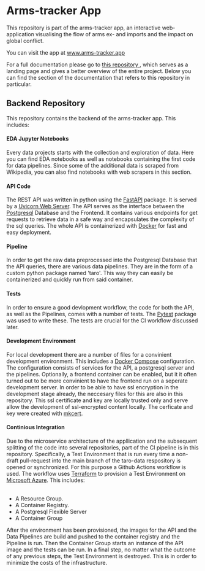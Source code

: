 <h1>Arms-tracker App</h1>

This repository is part of the arms-tracker app, an interactive web-application visualising the flow of arms ex- and imports and the impact on global conflict.

You can visit the app at <a href=https://www.arms-tracker.app>www.arms-tracker.app</a>

For a full documentation please go to <a href=https://github.com/Kafkaese/taro> this repository </a>, which serves as a landing page and gives a better overview of the entire project. Below you can find the section of the documentation that refers to this repository in particular.

<h2>Backend Repository</h2>
This repository contains the backend of the arms-tracker app. This includes:

<h4>EDA Jupyter Notebooks</h4>
Every data  projects  starts with the collection and exploration of data. Here you can find EDA notebooks as well as notebooks containing the first code for data pipelines.
Since some of the additional data is scraped from Wikipedia, you can also find notebooks with web scrapers in this section.

<h4>API Code</h4>
The REST API was written in python using the <a href=https://fastapi.tiangolo.com/>FastAPI</a> package. It is served by a <a href=https://www.uvicorn.org/>Uvicorn Web Server</a>. The API serves as the interface between the <a href=https://www.postgresql.org/>Postgresql</a> Database and the Frontend. It contains various endpoints for get requests to retrieve data in a safe way and encapsulates the complexity of the sql queries. The whole API is containerized with <a href=https://www.docker.com/>Docker</a> for fast and easy deployment.

 <h4>Pipeline</h4>
 In order to get the raw data preprocessed into the Postgresql Database that the API queries, there are various data pipelines. They are in the form of a custom python package named 'taro'. This way they can easily be containerized and quickly run from said container.

 <h4>Tests</h4>
 In order to ensure a good devlopment workflow, the code for both the API, as well as the Pipelines, comes with a number of tests. The <a href=https://docs.pytest.org/en/7.4.x/>Pytest</a> package was used to write these. The tests are crucial for the CI workflow discussed later.

 <h4>Development Environment</h4>
 For local development there are a number of files for a convinient development environment. This includes a <a href=https://docs.docker.com/compose/>Docker Compose</a> configuration. 
The configuration consists of services for the API, a postgresql server and the pipelines. Optionally, a frontend container can be enabled, but it it often turned out to be more convinient to have the frontend run on a seperate development server.
 In order to be able to have ssl encryption in the development stage already, the neccesary files for this are also in this repository. This ssl certificate and key are locally trusted only and serve allow the development of ssl-encrypted content locally. The cerficate and key were created with <a href=https://github.com/FiloSottile/mkcert>mkcert</a>.

 <h4>Continious Integration</h4>
 Due to the microservice architecture of the appllication and the subsequent splitting of the code into several repositories, part of the CI pipeline is in this repository. Specifically, a Test Environment that is run every time a non-draft pull-request into the main branch of the taro-data respository is opened or synchronized. For this purpose a Github Actions workflow is used.
 The workflow uses <a href=https://www.terraform.io/>Terraform</a> to provision a Test Environment on <a href=https://www.terraform.io/>Microsoft Azure</a>. This includes:
 <br></br>

 - A Resource Group.
 - A Container Registry. 
 - A Postgresql Flexible Server
 - A Container Group

After the environment has been provisioned, the images for the API and the Data Pipelines are build and pushed to the container registry and the Pipeline is run.  Then the  Container Group starts an instance of the API image and the tests can be run. In a final step, no matter what the outcome of any previous  steps, the Test Environment is destroyed. This is in  order to minimize the costs of the infrastructure. 
 
